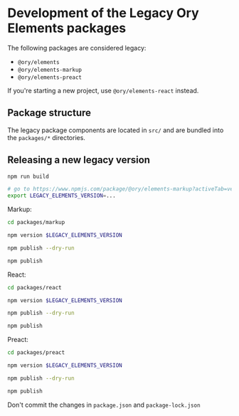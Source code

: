 # Development of the Legacy Ory Elements packages

The following packages are considered legacy:

- `@ory/elements`
- `@ory/elements-markup`
- `@ory/elements-preact`

If you're starting a new project, use `@ory/elements-react` instead.

## Package structure

The legacy package components are located in `src/` and are bundled into the
`packages/*` directories.

## Releasing a new legacy version

```sh
npm run build

# go to https://www.npmjs.com/package/@ory/elements-markup?activeTab=versions and check the latest version
export LEGACY_ELEMENTS_VERSION=...
```

Markup:

```sh
cd packages/markup

npm version $LEGACY_ELEMENTS_VERSION

npm publish --dry-run

npm publish
```

React:

```sh
cd packages/react

npm version $LEGACY_ELEMENTS_VERSION

npm publish --dry-run

npm publish
```

Preact:

```sh
cd packages/preact

npm version $LEGACY_ELEMENTS_VERSION

npm publish --dry-run

npm publish
```

Don't commit the changes in `package.json` and `package-lock.json`
